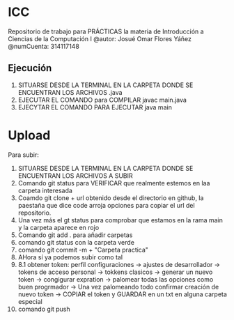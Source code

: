 # ICC
Repositorio de trabajo para PRÁCTICAS la materia de Introducción a Ciencias de la Computación I
@autor: Josué Omar Flores Yáñez
@numCuenta: 314117148
## Ejecución
1. SITUARSE DESDE LA TERMINAL EN LA CARPETA DONDE SE ENCUENTRAN LOS ARCHIVOS .java
2. EJECUTAR EL COMANDO para COMPILAR javac main.java
3. EJECYTAR EL COMANDO PARA EJECUTAR java main

# Upload
Para subir:
1.  SITUARSE DESDE LA TERMINAL EN LA CARPETA DONDE SE ENCUENTRAN LOS ARCHIVOS A SUBIR
2.  Comando git status para VERIFICAR que realmente estemos en laa carpeta interesada
3.  Coamdo git clone + url obtenido desde el directorio en github, la paestaña que dice code arroja opciones para copiar el url del repositorio.
4.  Una vez más el gt status para comprobar que estamos en la rama main y la carpeta aparece en rojo
5.  Comando git add . para añadir carpetas
6.  comando git status con la carpeta verde
7.  comando git commit -m + "Carpeta practica"
8.  AHora sí ya podemos subir como tal
9.  8.1 obtener token: perfil configuraciones -> ajustes de desarrollador -> tokens de acceso personal -> tokkens clasicos -> generar un nuevo token -> congigurar expration -> palomear todas las opciones como buen progrmador -> Una vez palomeando todo confirmar creación de nuevo token -> COPIAR el token y GUARDAR en un txt en alguna carpeta especial
10.  comando git push 
